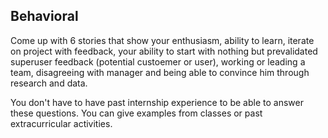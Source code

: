 ## Behavioral

Come up with 6 stories that show your enthusiasm, ability to learn, iterate on project with feedback, your ability to start with nothing but prevalidated superuser feedback (potential custoemer or user), working or leading a team, disagreeing with manager and being able to convince him through research and data. 

You don't have to have past internship experience to be able to answer these questions. You can give examples from classes or past extracurricular activities. 